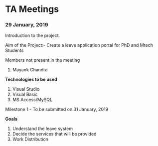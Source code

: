 # TA Meetings

### 29 January, 2019
Introduction to the project.

Aim of the Project:- Create a leave application portal for PhD and Mtech Students

Members not present in the meeting
  1. Mayank Chandra

**Technologies to be used**
  1. Visual Studio
  2. Visual Basic
  3. MS Access/MySQL

Milestone 1 - To be submitted on 31 January, 2019

**Goals**
  1. Understand the leave system
  2. Decide the services that will be provided
  3. Work Distribution
	
